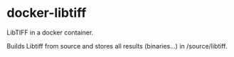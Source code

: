 # docker-libtiff
LibTIFF in a docker container.

Builds Libtiff from source and stores all results (binaries...) in /source/libtiff.
